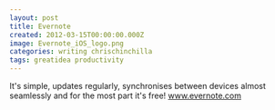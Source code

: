 ```yaml
---
layout: post
title: Evernote
created: 2012-03-15T00:00:00.000Z
image: Evernote_iOS_logo.png
categories: writing chrischinchilla
tags: greatidea productivity
---
```


It's simple, updates regularly, synchronises between devices almost seamlessly and for the most part it's free! <a href="http://www.evernote.com" target="_blank">www.evernote.com</a>
